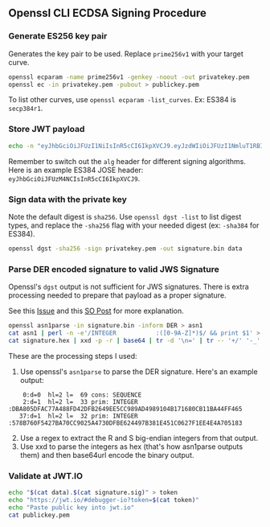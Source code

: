 ## Openssl CLI ECDSA Signing Procedure
### Generate ES256 key pair
Generates the key pair to be used. Replace `prime256v1` with your target curve.

```sh
openssl ecparam -name prime256v1 -genkey -noout -out privatekey.pem
openssl ec -in privatekey.pem -pubout > publickey.pem
```
To list other curves, use `openssl ecparam -list_curves`. Ex: ES384 is `secp384r1`.
### Store JWT payload
```sh
echo -n "eyJhbGciOiJFUzI1NiIsInR5cCI6IkpXVCJ9.eyJzdWIiOiJFUzI1NmluT1RBIiwibmFtZSI6IkpvaG4gRG9lIn0" > data
```
Remember to switch out the `alg` header for different signing algorithms. Here is an example ES384 JOSE header: `eyJhbGciOiJFUzM4NCIsInR5cCI6IkpXVCJ9`.
### Sign data with the private key
Note the default digest is `sha256`. Use `openssl dgst -list` to list digest types, and replace the `-sha256` flag with your needed digest (ex: `-sha384` for ES384).
```sh
openssl dgst -sha256 -sign privatekey.pem -out signature.bin data
```
### Parse DER encoded signature to valid JWS Signature
Openssl's `dgst` output is not sufficient for JWS signatures. There is extra processing needed to prepare that payload as a proper signature.

See this [Issue](https://github.com/jwtk/jjwt/issues/125#issuecomment-221643124) and this [SO Post](https://stackoverflow.com/questions/59904522/asn1-encoding-routines-errors-when-verifying-ecdsa-signature-type-with-openssl) for more explanation.
```sh
openssl asn1parse -in signature.bin -inform DER > asn1
cat asn1 | perl -n -e'/INTEGER           :([0-9A-Z]*)$/ && print $1' > signature.hex
cat signature.hex | xxd -p -r | base64 | tr -d '\n=' | tr -- '+/' '-_' > signature.sig
```
These are the processing steps I used:
1. Use openssl's `asn1parse` to parse the DER signature. Here's an example output:
```
    0:d=0  hl=2 l=  69 cons: SEQUENCE
    2:d=1  hl=2 l=  33 prim: INTEGER           :DBA805DFAC77A488FD42DFB2649EE5CC989AD4989104B171680CB11BA44FF465
   37:d=1  hl=2 l=  32 prim: INTEGER           :578B760F5427BA70CC9025A4730DFBE624497B381E451C0627F1EE4E4A705183
```
2. Use a regex to extract the R and S big-endian integers from that output.
3. Use xxd to parse the integers as hex (that's how asn1parse outputs them) and then base64url encode the binary output.

### Validate at JWT.IO
```sh
echo "$(cat data).$(cat signature.sig)" > token
echo "https://jwt.io/#debugger-io?token=$(cat token)"
echo "Paste public key into jwt.io"
cat publickey.pem
```
